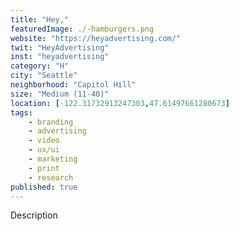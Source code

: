 ```yaml
---
title: "Hey,"
featuredImage: ./-hamburgers.png
website: "https://heyadvertising.com/"
twit: "HeyAdvertising"
inst: "heyadvertising"
category: "H"
city: "Seattle"
neighborhood: "Capitol Hill"
size: "Medium (11-40)"
location: [-122.31732913247303,47.61497661280673]
tags:
    - branding
    - advertising
    - video
    - ux/ui
    - marketing
    - print
    - research
published: true
---
```


Description
